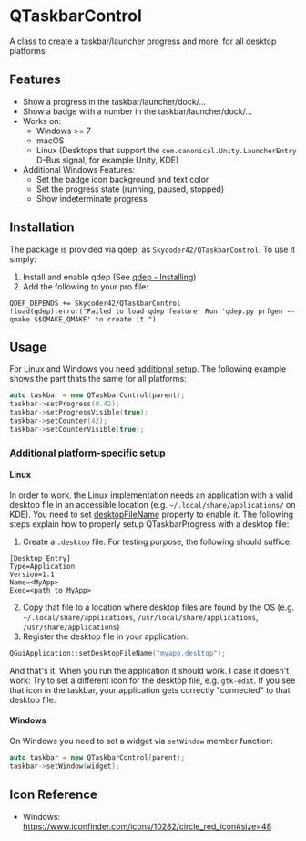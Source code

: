 # QTaskbarControl
A class to create a taskbar/launcher progress and more, for all desktop platforms

## Features
- Show a progress in the taskbar/launcher/dock/…
- Show a badge with a number in the taskbar/launcher/dock/…
- Works on:
	- Windows >= 7
	- macOS
	- Linux (Desktops that support the `com.canonical.Unity.LauncherEntry` D-Bus signal, for example Unity, KDE)
- Additional Windows Features:
	- Set the badge icon background and text color
	- Set the progress state (running, paused, stopped)
	- Show indeterminate progress

## Installation
The package is provided via qdep, as `Skycoder42/QTaskbarControl`. To use it simply:

1. Install and enable qdep (See [qdep - Installing](https://github.com/Skycoder42/qdep#installation))
2. Add the following to your pro file:

```qmake
QDEP_DEPENDS += Skycoder42/QTaskbarControl
!load(qdep):error("Failed to load qdep feature! Run 'qdep.py prfgen --qmake $$QMAKE_QMAKE' to create it.")
```

## Usage
For Linux and Windows you need [additional setup](#additional-platform-specific-setup). The following example shows the part thats the same for all platforms:

```cpp
auto taskbar = new QTaskbarControl(parent);
taskbar->setProgress(0.42);
taskbar->setProgressVisible(true);
taskbar->setCounter(42);
taskbar->setCounterVisible(true);
```

### Additional platform-specific setup

#### Linux
In order to work, the Linux implementation needs an application with a valid desktop file in an accessible location (e.g. `~/.local/share/applications/` on KDE). You need to set [desktopFileName](https://doc.qt.io/qt-5/qguiapplication.html#desktopFileName-prop) property to enable it. The following steps explain how to properly setup QTaskbarProgress with a desktop file:

1. Create a `.desktop` file. For testing purpose, the following should suffice:

```.desktop
[Desktop Entry]
Type=Application
Version=1.1
Name=<MyApp>
Exec=<path_to_MyApp>
```

2. Copy that file to a location where desktop files are found by the OS (e.g. `~/.local/share/applications`, `/usr/local/share/applications`, `/usr/share/applications`)
3. Register the desktop file in your application:

```cpp
QGuiApplication::setDesktopFileName("myapp.desktop");
```

And that's it. When you run the application it should work. I case it doesn't work: Try to set a different icon for the desktop file, e.g. `gtk-edit`. If you see that icon in the taskbar, your application gets correctly "connected" to that desktop file.

#### Windows
On Windows you need to set a widget via `setWindow` member function:

```cpp
auto taskbar = new QTaskbarControl(parent);
taskbar->setWindow(widget);
```

## Icon Reference
- Windows: https://www.iconfinder.com/icons/10282/circle_red_icon#size=48
